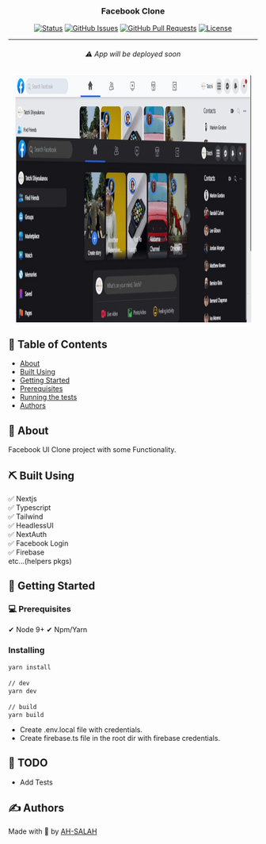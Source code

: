 <p align="center">
  <a href="" rel="noopener">
 <!-- <img width=200px height=200px src="https://i.imgur.com/6wj0hh6.jpg" alt="Project logo"> -->
 </a>
</p>

<h3 align="center">Facebook Clone</h3>

<div align="center">

[![Status](https://img.shields.io/badge/status-active-success.svg)]() [![GitHub Issues](https://img.shields.io/github/issues/AH-SALAH/facebook-clone.svg)](https://github.com/AH-SALAH/facebook-clone/issues) [![GitHub Pull Requests](https://img.shields.io/github/issues-pr/AH-SALAH/facebook-clone.svg)](https://github.com/AH-SALAH/facebook-clone/pulls) [![License](https://img.shields.io/badge/license-Apache-blue.svg)](/LICENSE)

</div>

---

###### <p align="center">⚠ App will be deployed soon</p>
<p align="center">
<img width=95% height=500px src="/public/img/fb_clone_1.png" alt="Project img">
</p>

## 📝 Table of Contents

- [About](#about)
- [Built Using](#built_using)
- [Getting Started](#getting_started)
- [Prerequisites](#Prerequisites)
- [Running the tests](#tests)
- [Authors](#authors)

## 🧐 About <a id = "about"></a>

Facebook UI Clone project with some Functionality.


## ⛏️ Built Using <a id = "built_using"></a>

✅ Nextjs\
✅ Typescript\
✅ Tailwind\
✅ HeadlessUI\
✅ NextAuth\
✅ Facebook Login\
✅ Firebase\
etc...(helpers pkgs)

## 🏁 Getting Started <a id = "getting_started"></a>

### 💻 Prerequisites

✔ Node 9+
✔ Npm/Yarn

### Installing


```
yarn install

// dev
yarn dev

// build
yarn build
```
- Create .env.local file with credentials.
- Create firebase.ts file in the root dir with firebase credentials.

## 🔧 TODO <a id = "tests"></a>

- Add Tests

## ✍️ Authors <a id = "authors"></a>

Made with 🦆 by [AH-SALAH](https://github.com/AH-SALAH)